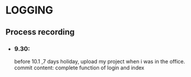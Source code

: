 <h1>LOGGING</h1>
<h2>Process recording</h2>
<ul>
  <li><h3>9.30:</h3>before 10.1 ,7 days holiday, upload my project when i was in the office. commit content: complete function of login and index</li>
</ul>
